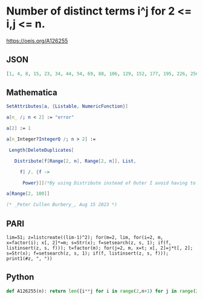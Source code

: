 # Number of distinct terms i^j for 2 <\= i,j <\= n\.
https://oeis.org/A126255
## JSON
```JSON
[1, 4, 8, 15, 23, 34, 44, 54, 69, 88, 106, 129, 152, 177, 195, 226, 256, 291, 324, 361, 399, 442, 483, 519, 564, 600, 648, 703, 755, 814, 856, 915, 976, 1039, 1085, 1156, 1224, 1295, 1365, 1444, 1519, 1602, 1681, 1762, 1846, 1937, 2023, 2095, 2184, 2279]
```
## Mathematica
```Mathematica
SetAttributes[a, {Listable, NumericFunction}]
```
```Mathematica
a[n_ /; n < 2] := "error"
```
```Mathematica
a[2] := 1
```
```Mathematica
a[n_Integer?IntegerQ /; n > 2] :=
```
```Mathematica
 Length[DeleteDuplicates[
```
```Mathematica
   Distribute[f[Range[2, n], Range[2, n]], List,
```
```Mathematica
     f] /. {f ->
```
```Mathematica
      Power}]](*By using Distribute instead of Outer I avoid having to use Flatten on Outer*)
```
```Mathematica
a[Range[2, 100]]
```
```Mathematica
(* _Peter Cullen Burbery_, Aug 15 2023 *)
```
## PARI
```PARI
lim=51; z=listcreate((lim-1)^2); for(m=2, lim, for(i=2, m, x=factor(i); x[, 2]*=m; s=Str(x); f=setsearch(z, s, 1); if(f, listinsert(z, s, f))); t=factor(m); for(j=2, m, x=t; x[, 2]=j*t[, 2]; s=Str(x); f=setsearch(z, s, 1); if(f, listinsert(z, s, f))); print1(#z, ", "))
```
## Python
```Python
def A126255(n): return len({i**j for i in range(2,n+1) for j in range(2,n+1)}) # _Chai Wah Wu_, Oct 17 2023
```
